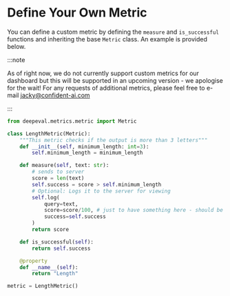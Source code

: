 # Define Your Own Metric

You can define a custom metric by defining the `measure` and `is_successful` functions and inheriting the base `Metric` class. An example is provided below.

:::note

As of right now, we do not currently support custom metrics for our dashboard but this will be supported in an upcoming version - we apologise for the wait! For any requests of additional metrics, please feel free to e-mail jacky@confident-ai.com

:::

```python
from deepeval.metrics.metric import Metric

class LengthMetric(Metric):
    """This metric checks if the output is more than 3 letters"""
    def __init__(self, minimum_length: int=3):
        self.minimum_length = minimum_length

    def measure(self, text: str):
        # sends to server
        score = len(text)
        self.success = score > self.minimum_length
        # Optional: Logs it to the server for viewing
        self.log(
            query=text,
            score=score/100, # just to have something here - should be between 0 and 1
            success=self.success
        )
        return score

    def is_successful(self):
        return self.success

    @property
    def __name__(self):
        return "Length"

metric = LengthMetric()

```
